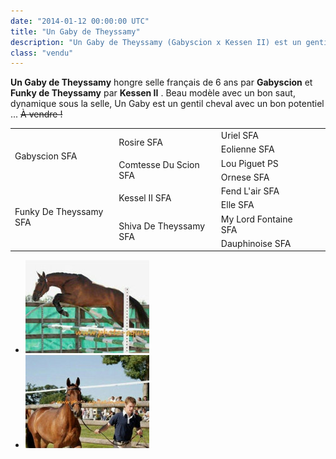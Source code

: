 ```yaml
---
date: "2014-01-12 00:00:00 UTC"
title: "Un Gaby de Theyssamy"
description: "Un Gaby de Theyssamy (Gabyscion x Kessen II) est un gentil cheval avec un bon potentiel, dynamique sous la selle. Il est à vendre."
class: "vendu"
---
```


<div class="pure-u-1 pure-u-md-1-2 pure-u-lg-1-3"><p>
<strong>Un Gaby de Theyssamy</strong> hongre selle français de 6 ans par <strong>Gabyscion</strong> et <strong>Funky de Theyssamy</strong> par <strong>Kessen II</strong> . Beau modèle avec un bon saut, dynamique sous la selle, Un Gaby est un gentil cheval avec un bon potentiel ... <del>À vendre !</del></p></div>

<div class="pure-u-1 pure-u-md-1-2 pure-u-lg-1-3">
<table class="genealogie">
	<tr>
		<td rowspan="4" class="c-cell">Gabyscion SFA</td>
		<td rowspan="2" class="c-cell">Rosire SFA</td>
		<td class="c-cell">Uriel SFA</td>
	</tr>
	<tr>
		<td class="c-cell">Eolienne SFA</td>
		<td></td>
		<td></td>
	</tr>
	<tr>
		<td rowspan="2" class="c-cell">Comtesse Du Scion SFA</td>
		<td class="c-cell">Lou Piguet PS</td>
		<td></td>
	</tr>
	<tr>
		<td class="c-cell">Ornese SFA</td>
		<td></td>
		<td></td>
	</tr>
	<tr>
		<td rowspan="4" class="c-cell">Funky De Theyssamy SFA</td>
		<td rowspan="2" class="c-cell">Kessel II SFA</td>
		<td class="c-cell">Fend L'air SFA</td>
	</tr>
	<tr>
		<td class="c-cell">Elle SFA</td>
		<td></td>
		<td></td>
	</tr>
	<tr>
		<td rowspan="2" class="c-cell">Shiva De Theyssamy SFA</td>
		<td class="c-cell">My Lord Fontaine SFA</td>
		<td></td>
	</tr>
	<tr>
		<td class="c-cell">Dauphinoise SFA</td>
		<td></td>
		<td></td>
	</tr>
</table>
</div>

<div class="pure-u-1 pure-u-md-1-2 pure-u-lg-1-3">
<div class="gallery" style="display:block;">
	<ul class="rig columns-4">
		<li><a href="/images/un_gaby_0114_1.jpg" title="Un Gaby de Theyssamy"><img src="/images/un_gaby_0114_1_link_pv.jpg" alt="Un Gaby de Theyssamy" /></a></li>
		<li><a href="/images/un_gaby_0114_2.jpg" title="Un Gaby de Theyssamy"><img src="/images/un_gaby_0114_2_link_pv.jpg" alt='Un Gaby de Theyssamy' /></a></li>
	</ul>
</div>
</div>
